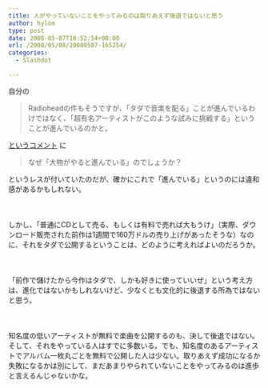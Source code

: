 ```yaml
---
title: 人がやっていないことをやってみるのは取りあえず後退ではないと思う
author: hylom
type: post
date: 2008-05-07T16:52:54+00:00
url: /2008/05/08/20080507-165254/
categories:
  - Slashdot

---
```

自分の

> <div>
>   Radioheadの件もそうですが、「タダで音楽を配る」ことが進んでいるわけではなく、「超有名アーティストがこのような試みに挑戦する」ということが進んでいるのかと。
> </div>

   [というコメント][1] に </br>

> <div>
>   なぜ「大物がやると進んでいる」のでしょうか？
> </div>

というレスが付いていたのだが、確かにこれで「進んでいる」というのには違和感があるかもしれない。 </br>    
</br>     
しかし、「普通にCDとして売る、もしくは有料で売れば大もうけ」（実際、ダウンロード販売された前作は1週間で160万ドルの売り上げがあったそうな）なのに、それをタダで公開するということは、どのように考えればよいのだろうか。 </br>    
</br>     
「前作で儲けたから今作はタダで、しかも好きに使っていいぜ」という考え方は、進化ではないかもしれないけど、少なくとも文化的に後退する所為ではないと思う。 </br>    
</br>     
知名度の低いアーティストが無料で楽曲を公開するのも、決して後退ではない。そして、それをやっている人はすでに多数いる。でも、知名度のあるアーティストでアルバム一枚丸ごとを無料で公開した人は少ない。取りあえず成功になるか失敗になるかは別にして、まだあまりやられていないことをやってみるのは進歩と言えるんじゃないかな。 </br>    
</br>    
</br>

 [1]: http://slashdot.jp/yro/comments.pl?sid=400622&cid=1340524